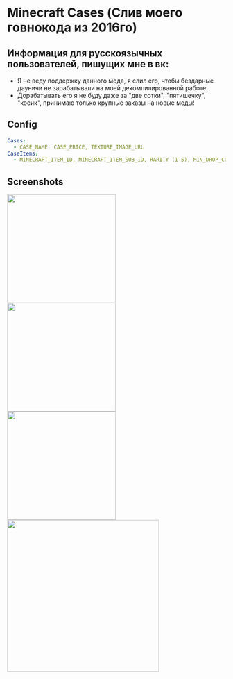 # Minecraft Cases (Слив моего говнокода из 2016го)

Информация для русскоязычных пользователей, пишущих мне в вк: 
-----
 - Я не веду поддержку данного мода, я слил его, чтобы бездарные дауничи не зарабатывали на моей декомпилированной работе.
 - Дорабатывать его я не буду даже за "две сотки",  "пятишечку", "кэсик", принимаю только крупные заказы на новые моды!

Config
------
```yml
Cases:
  - CASE_NAME, CASE_PRICE, TEXTURE_IMAGE_URL
CaseItems: 
  - MINECRAFT_ITEM_ID, MINECRAFT_ITEM_SUB_ID, RARITY (1-5), MIN_DROP_COUNT, MAX_DROP_COUNT, CASE_ID (from 0)
```
Screenshots 
------
<img src="https://pp.userapi.com/c638116/v638116748/31413/y8yL2D7VXM0.jpg" align="left" height="250">
<img src="https://pp.userapi.com/c638116/v638116748/31423/TnFZ0s4p34g.jpg" align="left" height="250">
<img src="https://pp.userapi.com/c638116/v638116459/335ad/TsKK7nvLu2o.jpg" align="left" height="250">
<img src="https://pp.userapi.com/c638116/v638116748/30fad/DQD2mMet-Us.jpg" align="center" height="350">
